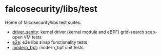 # falcosecurity/libs/test

Home of falcosecurity/libs test suites.

- [driver_sanity](driver_sanity/kernel_compat/): kernel driver (kernel module and eBPF) grid-search scap-open VM tests
- [e2e](e2e/): e2e libs sinsp functionality tests
- [modern_bpf](modern_bpf/): modern_bpf unit tests
